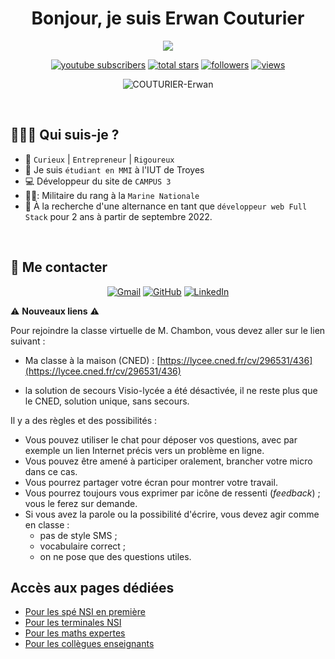 <h1 align="center">Bonjour, je suis Erwan Couturier</h1>

<p align="center">
<a href="https://github.com/DenverCoder1/readme-typing-svg"><img src="https://readme-typing-svg.herokuapp.com?size=20&duration=4500&center=true&lines=%C3%89tudiant+MMI+%C3%A0+l'IUT+de+Troyes;D%C3%A9veloppeur+Full+Stack+junior;Militaire+du+rang;Secr%C3%A9taire+chez+CAMPUS3;Auto-entrepreneur"></a>
</p>


<!-- Social badges section -->
<!-- Badges with custom icons - https://github.com/DenverCoder1/custom-icon-badges -->
<!-- YouTube stats - https://github.com/DenverCoder1/github-readme-youtube-stats -->
<!-- View counter - https://github.com/DenverCoder1/Simple-View-Counter -->
<!-- Star counter - https://github.com/idealclover/GitHub-Star-Counter -->
<p align="center">
  <a href="https://www.youtube.com/channel/UCRkF2YaYrOk0DQO6kwX-fMw">
    <img alt="youtube subscribers" title="S'abonner à ma chaîne Youtube" src="https://custom-icon-badges.herokuapp.com/youtube/channel/subscribers/UCipSxT7a3rn81vGLw9lqRkg?color=%23E05D44&label=SUBSCRIBE&logo=video&logoColor=white&style=for-the-badge&labelColor=CE4630"/></a> 
  <a href="https://github.com/ChefPython84?tab=stars">
    <img alt="total stars" title="Total stars on GitHub" src="https://custom-icon-badges.herokuapp.com/badge/dynamic/json?logo=star&color=55960c&labelColor=488207&label=Stars&style=for-the-badge&query=%24.stars&url=https://api.github-star-counter.workers.dev/user/ChefPython84"/></a>
  <a href="https://github.com/ChefPython841?tab=followers">
    <img alt="followers" title="Abonne toi à moi sur Github" src="https://custom-icon-badges.herokuapp.com/github/followers/ChefPython84?color=236ad3&labelColor=1155ba&style=for-the-badge&logo=person-add&label=Follow&logoColor=white"/></a>
  <a href="https://github.com/ChefPython84/Simple-View-Counter">
    <img alt="views" title="GitHub profile views" src="https://freshidea.com/jonah/app/ChefPython84-profile-views"/></a>
</p>


<p align="center">
	<img src="https://komarev.com/ghpvc/?username=COUTURIER-Erwan&label=Nombre%20de%20vues&color=0e75b6&style=plastic" alt="COUTURIER-Erwan" />
</p>
</br>

## 👨🏼‍💼 Qui suis-je ?

-   :information_desk_person: `Curieux` | `Entrepreneur` | `Rigoureux` 
-   :school: Je suis `étudiant en MMI` à l'IUT de Troyes
-   :computer: Développeur du site de `CAMPUS 3`
-   👨‍✈️: Militaire du rang à la `Marine Nationale `
-   :memo: À la recherche  d'une alternance en tant que `développeur web Full Stack` pour 2 ans à partir de septembre 2022.
</br>

## :speech_balloon: Me contacter

<p align="center">
	<a href="mailto:antoine.lair89@gmail.com"><img img src="https://img.shields.io/badge/Gmail-%23EA4335.svg?style=plastic&logo=gmail&logoColor=blue" alt="Gmail"/></a>
	<a href="https://github.com/LAIR-Antoine"><img src="https://img.shields.io/badge/GitHub-%23181717.svg?style=plastic&logo=github&logoColor=white" alt="GitHub"/></a>
	<a href="https://www.linkedin.com/in/lairantoine-dev/"><img src="https://img.shields.io/badge/LinkedIn-%230A66C2.svg?style=plastic&logo=linkedin&logoColor=white" alt="LinkedIn"/></a>
	
</p
## Les visio-conférences

⚠️ **Nouveaux liens** ⚠️

Pour rejoindre la classe virtuelle de M. Chambon, vous devez aller sur le lien suivant :

- Ma classe à la maison (CNED) : [https://lycee.cned.fr/cv/296531/436](https://lycee.cned.fr/cv/296531/436)

- la solution de secours Visio-lycée a été désactivée, il ne reste plus que le CNED, solution unique, sans secours.

Il y a des règles et des possibilités :
+ Vous pouvez utiliser le chat pour déposer vos questions, avec par exemple un lien Internet précis vers un problème en ligne.
+ Vous pouvez être amené à participer oralement, brancher votre micro dans ce cas.
+ Vous pourrez partager votre écran pour montrer votre travail.
+ Vous pourrez toujours vous exprimer par icône de ressenti (*feedback*) ; vous le ferez sur demande.
+ Si vous avez la parole ou la possibilité d'écrire, vous devez agir comme en classe :
    + pas de style SMS ;
    + vocabulaire correct ;
    + on ne pose que des questions utiles.


## Accès aux pages dédiées
* [Pour les spé NSI en première](NSI/nsi-accueil.md)
* [Pour les terminales NSI](Term_NSI/accueil.md)
* [Pour les maths expertes](https://franckchambon.github.io/matex/)
* [Pour les collègues enseignants](Collègues/accueil.md)


